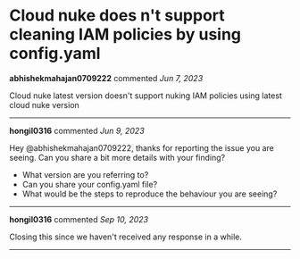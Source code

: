 # Cloud nuke does n't support cleaning IAM policies by using config.yaml

**abhishekmahajan0709222** commented *Jun 7, 2023*

Cloud nuke latest version doesn't support nuking IAM policies using latest cloud nuke version
<br />
***


**hongil0316** commented *Jun 9, 2023*

Hey @abhishekmahajan0709222, thanks for reporting the issue you are seeing. Can you share a bit more details with your finding? 

* What version are you referring to? 
* Can you share your config.yaml file? 
* What would be the steps to reproduce the behaviour you are seeing?

***

**hongil0316** commented *Sep 10, 2023*

Closing this since we haven't received any response in a while. 
***

